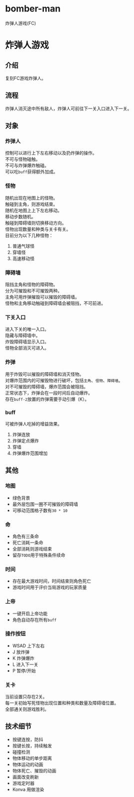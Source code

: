 # bomber-man
炸弹人游戏(FC)
# 炸弹人游戏  

## 介绍  

复刻FC游戏炸弹人。  

## 流程  

炸弹人消灭途中所有敌人，炸弹人可前往下一关入口进入下一关。  

## 对象  

### 炸弹人  

控制可以进行上下左右移动以及扔炸弹的操作。  
不可与怪物碰触。  
不可与炸弹爆炸触碰。  
可以吃`buff`获得额外加成。  

### 怪物  
随机出现在地图上的怪物。  
触碰到主角，则游戏结束。  
随机在地图上上下左右移动。  
移动步数随机。  
触碰到障碍墙则切换移动方向。  
怪物出现数量和种类与关卡有关。  
目前分为以下几种怪物：  
1. 普通气球怪  
2. 穿墙怪  
3. 高速移动怪  

### 障碍墙  
阻挡主角和怪物的障碍物。  
分为可摧毁和不可摧毁两种。  
主角可用炸弹摧毁可以摧毁的障碍墙。  
怪物和主角移动触碰到障碍墙会被阻挡，不可前进。  

### 下关入口  
进入下关的唯一入口。  
隐藏与障碍墙中。  
炸毁障碍墙显示入口。  
怪物全部消灭可进入。  

### 炸弹  
用于炸毁可以摧毁的障碍墙和消灭怪物。  
对爆炸范围内的可摧毁物进行破坏，包括`主角`、`怪物`、`障碍墙`。  
对不可摧毁的障碍墙，爆炸范围会被阻挡。  
正常状态下，炸弹会在一段时间后自动爆炸。  
存在`buff-2`放置的炸弹需要手动引爆（K）。    

### buff  

可被炸弹人吃掉的增益效果。  
1. 炸弹连放  
2. 炸弹定点爆炸  
3. 穿墙  
4. 炸弹爆炸范围增加  

## 其他  

### 地图  
- 绿色背景  
- 最外层包围一圈不可摧毁的障碍墙  
- 可移动范围格子数有`30 * 10`  

### 命  
- 角色有三条命  
- 死亡消耗一条命  
- 全部消耗则游戏结束  
- 留存`TODO`用于特殊条件续命  

### 时间  
- 存在最大游戏时间，时间结束则角色死亡  
- 游戏时间用于评价当局游戏的玩家质量   

### 上帝  
- 一键开启上帝功能  
- 角色自动存在所有`buff`  

### 操作按钮  
- WSAD 上下左右  
- J 放炸弹  
- K 炸弹爆炸  
- L 进入下一关  
- P 暂停/开始  

### 关卡  
当前设置只存在2关。  
每一关初始写死怪物出现位置和种类和数量及障碍墙位置。  
全部通关则游戏胜利。  



## 技术细节  

- 按键连按，防抖  
- 按键长按，持续触发  
- 碰撞检测  
- 物体移动的单步距离  
- 物体运动的动画  
- 物体死亡、摧毁的动画   
- 画面改变刷新  
- 游戏定时器   
- Konva 用做渲染  